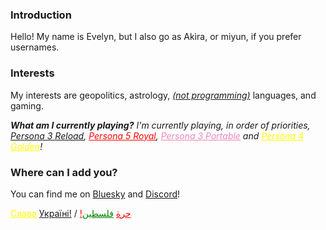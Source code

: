 ### Introduction
Hello! My name is Evelyn, but I also go as Akìra, or miyun, if you prefer usernames.

### Interests
My interests are geopolitics, astrology, *[(not programming)](https://github.com/theletterf/english-lang)* languages, and gaming.

***What am I currently playing?***
*I'm currently playing, in order of priorities, [Persona 3 Reload](https://persona.atlus.com/p3r/), <a href="https://persona.atlus.com/p5r/" style="color: red;">Persona 5 Royal</a>, <a href="https://persona.atlus.com/p3p/" style="color: #EF86B7;">Persona 3 Portable</a> and <a href="https://persona.atlus.com/p4g/" style="color: yellow;">Persona 4 Golden</a>!*

### Where can I add you?
You can find me on [Bluesky](https://bsky.app/profile/arukamiyun.github.io) and [Discord](https://discord.com/users/1230555039475568640)!

<a href="https://u24.gov.ua/" style="color: yellow;">Слава</a> [Україні!](https://www.consilium.europa.eu/en/policies/enlargement/ukraine) / <a href="https://crisisrelief.un.org/opt-crisis" style="color: red;">!حرة</a> <a href="https://arab.org" style="color: green;">فلسطين</a>
